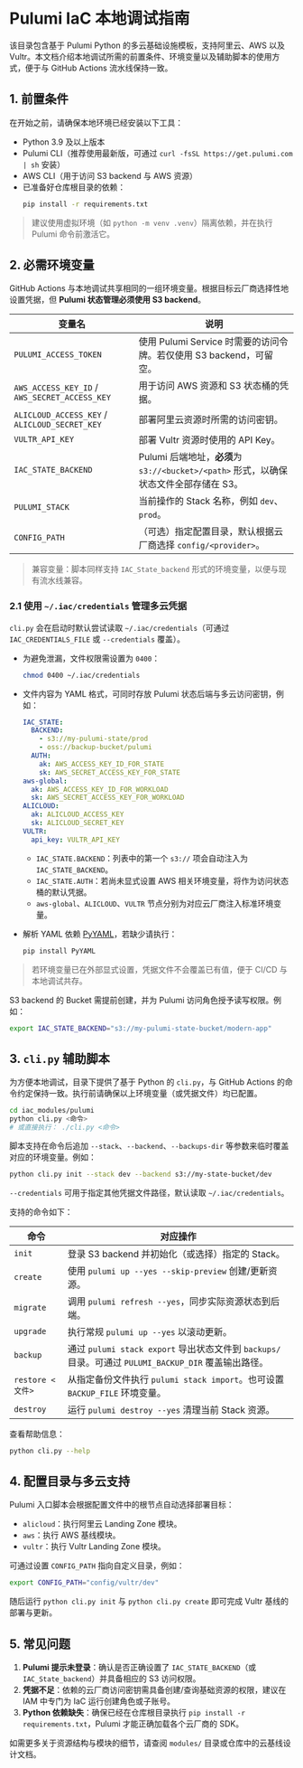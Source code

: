 # Pulumi IaC 本地调试指南

该目录包含基于 Pulumi Python 的多云基础设施模板，支持阿里云、AWS 以及 Vultr。本文档介绍本地调试所需的前置条件、环境变量以及辅助脚本的使用方式，便于与 GitHub Actions 流水线保持一致。

## 1. 前置条件

在开始之前，请确保本地环境已经安装以下工具：

- Python 3.9 及以上版本
- Pulumi CLI（推荐使用最新版，可通过 `curl -fsSL https://get.pulumi.com | sh` 安装）
- AWS CLI（用于访问 S3 backend 与 AWS 资源）
- 已准备好仓库根目录的依赖：
  ```bash
  pip install -r requirements.txt
  ```

> 建议使用虚拟环境（如 `python -m venv .venv`）隔离依赖，并在执行 Pulumi 命令前激活它。

## 2. 必需环境变量

GitHub Actions 与本地调试共享相同的一组环境变量。根据目标云厂商选择性地设置凭据，但 **Pulumi 状态管理必须使用 S3 backend**。

| 变量名 | 说明 |
| --- | --- |
| `PULUMI_ACCESS_TOKEN` | 使用 Pulumi Service 时需要的访问令牌。若仅使用 S3 backend，可留空。 |
| `AWS_ACCESS_KEY_ID` / `AWS_SECRET_ACCESS_KEY` | 用于访问 AWS 资源和 S3 状态桶的凭据。 |
| `ALICLOUD_ACCESS_KEY` / `ALICLOUD_SECRET_KEY` | 部署阿里云资源时所需的访问密钥。 |
| `VULTR_API_KEY` | 部署 Vultr 资源时使用的 API Key。 |
| `IAC_STATE_BACKEND` | Pulumi 后端地址，**必须**为 `s3://<bucket>/<path>` 形式，以确保状态文件全部存储在 S3。 |
| `PULUMI_STACK` | 当前操作的 Stack 名称，例如 `dev`、`prod`。 |
| `CONFIG_PATH` | （可选）指定配置目录，默认根据云厂商选择 `config/<provider>`。 |

> 兼容变量：脚本同样支持 `IAC_State_backend` 形式的环境变量，以便与现有流水线兼容。

### 2.1 使用 `~/.iac/credentials` 管理多云凭据

`cli.py` 会在启动时默认尝试读取 `~/.iac/credentials`（可通过 `IAC_CREDENTIALS_FILE` 或 `--credentials` 覆盖）。

- 为避免泄漏，文件权限需设置为 `0400`：

  ```bash
  chmod 0400 ~/.iac/credentials
  ```

- 文件内容为 YAML 格式，可同时存放 Pulumi 状态后端与多云访问密钥，例如：

  ```yaml
  IAC_STATE:
    BACKEND:
      - s3://my-pulumi-state/prod
      - oss://backup-bucket/pulumi
    AUTH:
      ak: AWS_ACCESS_KEY_ID_FOR_STATE
      sk: AWS_SECRET_ACCESS_KEY_FOR_STATE
  aws-global:
    ak: AWS_ACCESS_KEY_ID_FOR_WORKLOAD
    sk: AWS_SECRET_ACCESS_KEY_FOR_WORKLOAD
  ALICLOUD:
    ak: ALICLOUD_ACCESS_KEY
    sk: ALICLOUD_SECRET_KEY
  VULTR:
    api_key: VULTR_API_KEY
  ```

  - `IAC_STATE.BACKEND`：列表中的第一个 `s3://` 项会自动注入为 `IAC_STATE_BACKEND`。
  - `IAC_STATE.AUTH`：若尚未显式设置 AWS 相关环境变量，将作为访问状态桶的默认凭据。
  - `aws-global`、`ALICLOUD`、`VULTR` 节点分别为对应云厂商注入标准环境变量。

- 解析 YAML 依赖 [PyYAML](https://pyyaml.org/)，若缺少请执行：

  ```bash
  pip install PyYAML
  ```

> 若环境变量已在外部显式设置，凭据文件不会覆盖已有值，便于 CI/CD 与本地调试共存。

S3 backend 的 Bucket 需提前创建，并为 Pulumi 访问角色授予读写权限。例如：

```bash
export IAC_STATE_BACKEND="s3://my-pulumi-state-bucket/modern-app"
```

## 3. `cli.py` 辅助脚本

为方便本地调试，目录下提供了基于 Python 的 `cli.py`，与 GitHub Actions 的命令约定保持一致。执行前请确保以上环境变量（或凭据文件）均已配置。

```bash
cd iac_modules/pulumi
python cli.py <命令>
# 或直接执行： ./cli.py <命令>
```

脚本支持在命令后追加 `--stack`、`--backend`、`--backups-dir` 等参数来临时覆盖对应的环境变量。例如：

```bash
python cli.py init --stack dev --backend s3://my-state-bucket/dev
```

`--credentials` 可用于指定其他凭据文件路径，默认读取 `~/.iac/credentials`。

支持的命令如下：

| 命令 | 对应操作 |
| --- | --- |
| `init` | 登录 S3 backend 并初始化（或选择）指定的 Stack。 |
| `create` | 使用 `pulumi up --yes --skip-preview` 创建/更新资源。 |
| `migrate` | 调用 `pulumi refresh --yes`，同步实际资源状态到后端。 |
| `upgrade` | 执行常规 `pulumi up --yes` 以滚动更新。 |
| `backup` | 通过 `pulumi stack export` 导出状态文件到 `backups/` 目录。可通过 `PULUMI_BACKUP_DIR` 覆盖输出路径。 |
| `restore <文件>` | 从指定备份文件执行 `pulumi stack import`。也可设置 `BACKUP_FILE` 环境变量。 |
| `destroy` | 运行 `pulumi destroy --yes` 清理当前 Stack 资源。 |

查看帮助信息：

```bash
python cli.py --help
```

## 4. 配置目录与多云支持

Pulumi 入口脚本会根据配置文件中的根节点自动选择部署目标：

- `alicloud`：执行阿里云 Landing Zone 模块。
- `aws`：执行 AWS 基线模块。
- `vultr`：执行 Vultr Landing Zone 模块。

可通过设置 `CONFIG_PATH` 指向自定义目录，例如：

```bash
export CONFIG_PATH="config/vultr/dev"
```

随后运行 `python cli.py init` 与 `python cli.py create` 即可完成 Vultr 基线的部署与更新。

## 5. 常见问题

1. **Pulumi 提示未登录**：确认是否正确设置了 `IAC_STATE_BACKEND`（或 `IAC_State_backend`）并具备相应的 S3 访问权限。
2. **凭据不足**：依赖的云厂商访问密钥需具备创建/查询基础资源的权限，建议在 IAM 中专门为 IaC 运行创建角色或子账号。
3. **Python 依赖缺失**：确保已经在仓库根目录执行 `pip install -r requirements.txt`，Pulumi 才能正确加载各个云厂商的 SDK。

如需更多关于资源结构与模块的细节，请查阅 `modules/` 目录或仓库中的云基线设计文档。
